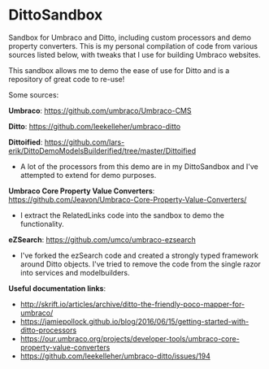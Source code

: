 # DittoSandbox
Sandbox for Umbraco and Ditto, including custom processors and demo property converters. This is my personal compilation of code from various sources listed below, with tweaks that I use for building Umbraco websites.  

This sandbox allows me to demo the ease of use for Ditto and is a repository of great code to re-use!

Some sources: 

**Umbraco**: https://github.com/umbraco/Umbraco-CMS

**Ditto**: https://github.com/leekelleher/umbraco-ditto

**Dittoified**: https://github.com/lars-erik/DittoDemoModelsBuilderified/tree/master/Dittoified
- A lot of the processors from this demo are in my DittoSandbox and I've attempted to extend for demo purposes. 

**Umbraco Core Property Value Converters**: https://github.com/Jeavon/Umbraco-Core-Property-Value-Converters/
- I extract the RelatedLinks code into the sandbox to demo the functionality.

**eZSearch**: https://github.com/umco/umbraco-ezsearch
- I've forked the ezSearch code and created a strongly typed framework around Ditto objects. I've tried to remove the code from the single razor into services and modelbuilders. 


**Useful documentation links**: 

- http://skrift.io/articles/archive/ditto-the-friendly-poco-mapper-for-umbraco/
- https://jamiepollock.github.io/blog/2016/06/15/getting-started-with-ditto-processors
- https://our.umbraco.org/projects/developer-tools/umbraco-core-property-value-converters
- https://github.com/leekelleher/umbraco-ditto/issues/194

